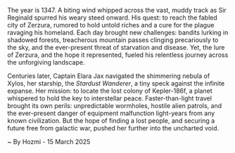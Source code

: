 
The year is 1347.  A biting wind whipped across the vast, muddy track as Sir Reginald spurred his weary steed onward.  His quest: to reach the fabled city of Zerzura, rumored to hold untold riches and a cure for the plague ravaging his homeland.  Each day brought new challenges: bandits lurking in shadowed forests, treacherous mountain passes clinging precariously to the sky, and the ever-present threat of starvation and disease.  Yet, the lure of Zerzura, and the hope it represented, fueled his relentless journey across the unforgiving landscape.

Centuries later, Captain Elara Jax navigated the shimmering nebula of Xylos, her starship, the *Stardust Wanderer*, a tiny speck against the infinite expanse.  Her mission: to locate the lost colony of Kepler-186f, a planet whispered to hold the key to interstellar peace.  Faster-than-light travel brought its own perils: unpredictable wormholes, hostile alien patrols, and the ever-present danger of equipment malfunction light-years from any known civilization.  But the hope of finding a lost people, and securing a future free from galactic war, pushed her further into the uncharted void.

~ By Hozmi - 15 March 2025
